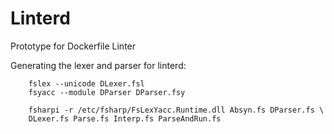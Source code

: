 # Linterd
Prototype for Dockerfile Linter


Generating the lexer and parser for linterd:

```
    fslex --unicode DLexer.fsl
    fsyacc --module DParser DParser.fsy

    fsharpi -r /etc/fsharp/FsLexYacc.Runtime.dll Absyn.fs DParser.fs \
    DLexer.fs Parse.fs Interp.fs ParseAndRun.fs
```
